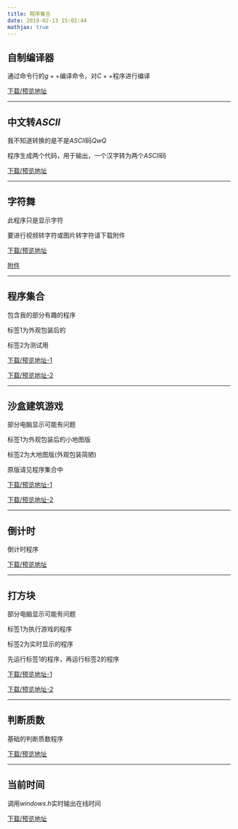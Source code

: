 ```yaml
---
title: 程序集合
date: 2019-02-13 15:02:44
mathjax: true
---
```

## 自制编译器
通过命令行的$g++$编译命令，对$C++$程序进行编译

[下载/预览地址](compiler.cpp)

---
## 中文转$ASCII$
我不知道转换的是不是$ASCII$码$QwQ$

程序生成两个代码，用于输出，一个汉字转为两个$ASCII$码

[下载/预览地址](ChineseToASCII.cpp)

---
## 字符舞
此程序只是显示字符

要进行视频转字符或图片转字符请下载附件

[下载/预览地址](CharacterDance.cpp)

[附件](https://pan.baidu.com/s/1fQ9ZfZhoGEyBkjW_e0Kfjg)

---
## 程序集合
包含我的部分有趣的程序

标签$1$为外观包装后的

标签$2$为测试用

[下载/预览地址-1](AllInOne.c)

[下载/预览地址-2](AllInOneTest.c)

---
## 沙盒建筑游戏
部分电脑显示可能有问题

标签$1$为外观包装后的小地图版

标签$2$为大地图版(外观包装简陋)

原版请见程序集合中

[下载/预览地址-1](2DMCNew.c)

[下载/预览地址-2](2DMCOld.c)

---
## 倒计时
倒计时程序

[下载/预览地址](CountDown.cpp)

---
## 打方块
部分电脑显示可能有问题

标签$1$为执行游戏的程序

标签$2$为实时显示的程序

先运行标签$1$的程序，再运行标签$2$的程序

[下载/预览地址-1](HitBlock.cpp)

[下载/预览地址-2](HitBlockRobot.cpp)

---
## 判断质数
基础的判断质数程序

[下载/预览地址](Prime.cpp)

---
## 当前时间
调用$windows.h$实时输出在线时间

[下载/预览地址](time.cpp)
